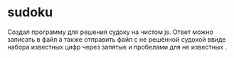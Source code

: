 # sudoku
Создал программу для решения судоку на чистом js. Ответ можно записать в файл а также отправить файл с не решённой судокой ввиде набора известных цифр через запятые и пробелами для не известных .
